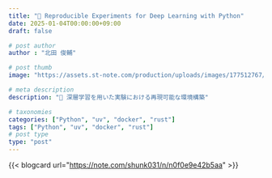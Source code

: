 ```yaml
---
title: "🧪 Reproducible Experiments for Deep Learning with Python"
date: 2025-01-04T00:00:00+09:00
draft: false

# post author
author : "北田 俊輔"

# post thumb
image: "https://assets.st-note.com/production/uploads/images/177512767/rectangle_large_type_2_167a97ebd37dff5b6af21d36ce41723d.png"

# meta description
description: "🧪 深層学習を用いた実験における再現可能な環境構築"

# taxonomies
categories: ["Python", "uv", "docker", "rust"]
tags: ["Python", "uv", "docker", "rust"]
# post type
type: "post"
---
```


<!-- ## 🧪 深層学習を用いた実験における再現可能な環境構築 -->

{{< blogcard url="https://note.com/shunk031/n/n0f0e9e42b5aa" >}}
